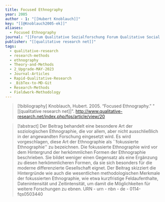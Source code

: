 ```yaml
---
title: Focused Ethnography
year: 2005
author - 1: "[[Hubert Knoblauch]]"
key: "[[@Knoblauch2005-ek]]"
aliases:
  - Focused Ethnography
journal: "[[Forum Qualitative Sozialforschung Forum Qualitative Social Research]]"
publisher: "[[qualitative research net]]"
tags:
  - qualitative-research
  - research-methods
  - ethnography
  - Theory-and-Methods
  - 2_Upgrade-MAY-2023
  - Journal-Articles
  - Rapid-Qualitative-Research
  - _BibTex-to-MD-Git
  - Research-Methods
  - Fieldwork-Methodology
---
```


> [!bibliography]
> Knoblauch, Hubert. 2005. “Focused Ethnography.” "[[qualitative research net]]". http://www.qualitative-research.net/index.php/fqs/article/view/20

> [!abstract]
> Der Beitrag behandelt eine besondere Art der soziologischen Ethnographie, die vor allem, aber nicht ausschließlich in der angewandten Forschung eingesetzt wird. Es wird vorgeschlagen, diese Art der Ethnographie als ``fokussierte Ethnographie'' zu bezeichnen. Die fokussierte Ethnographie wird vor dem Hintergrund der herkömmlichen Formen der Ethnographie beschrieben. Sie bildet weniger einen Gegensatz als eine Ergänzung zu diesen herkömmlicheren Formen, da sie sich besonders für die moderne differenzierte Gesellschaft eignet. Der Beitrag skizziert die Hintergründe wie auch die wesentlichen methodologischen Merkmale der fokussierten Ethnographie, wie etwa kurzfristige Feldaufenthalte, Datenintensität und Zeitintensität, um damit die Möglichkeiten für weitere Forschungen zu ebnen. URN -  urn - nbn - de - 0114-fqs0503440